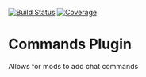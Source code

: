 [![Build Status](https://img.shields.io/travis/NOVA-Team/NOVA-Commands.svg?style=flat-square)](https://travis-ci.org/NOVA-Team/NOVA-Commands)
[![Coverage](https://img.shields.io/codecov/c/github/NOVA-Team/NOVA-Commands.svg?style=flat-square)](https://codecov.io/github/NOVA-Team/NOVA-Commands)

# Commands Plugin
Allows for mods to add chat commands
